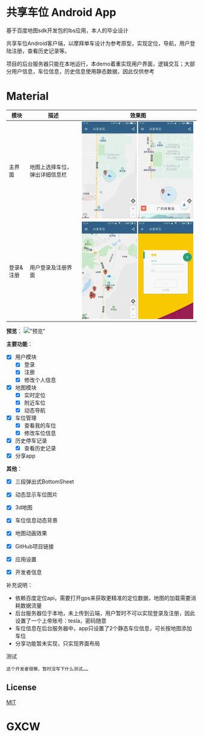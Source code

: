 # 共享车位 Android App

基于百度地图sdk开发包的lbs应用，本人的毕业设计

共享车位Android客户端，以摩拜单车设计为参考原型，实现定位，导航，用户登陆注册，查看历史记录等。

项目的后台服务器只能在本地运行，本demo着重实现用户界面，逻辑交互；大部分用户信息，车位信息，历史信息使用静态数据，因此仅供参考

Material
======================
模块 | 描述 | 效果图
--- | --- | ---
主界面 | 地图上选择车位，弹出详细信息栏 | <img src="/Screenshots/地图1.gif" width="49%"> <img src="/Screenshots/地图2.gif" width="49%"> 
登录&注册 |用户登录及注册界面|<img src="/Screenshots/登录.gif" width="49%"> <img src="/Screenshots/注册.gif" width="49%"> 


**预览**：
!["预览"](https://github.com/R-6/GXCW/raw/master/Screenshots/微信图片_20180414010808.jpg)

**主要功能**：

- [x] 用户模块
    - [x] 登录
    - [x] 注册
    - [x] 修改个人信息
- [x] 地图模块
    - [x] 实时定位
    - [x] 附近车位
    - [x] 动态导航
- [x] 车位管理
    - [x] 查看我的车位
    - [x] 修改车位信息
- [x] 历史停车记录
    - [x] 查看历史记录
- [x] 分享app

**其他**：

- [x] 三段弹出式BottomSheet
- [x] 动态显示车位图片
- [x] 3d地图
- [x] 车位信息动态背景
- [x] 地图动画效果
- [x] GitHub项目链接
- [x] 应用设置
- [x] 开发者信息


补充说明：

- 依赖百度定位api，需要打开gps来获取更精准的定位数据，地图的加载需要消耗数据流量
- 后台服务器位于本地，未上传到云端，用户暂时不可以实现登录及注册，因此设置了一个上帝账号：tesla，密码随意
- 车位信息在后台服务器中，app只设置了2个静态车位信息，可长按地图添加车位
- 分享功能暂未实现，只实现界面布局


测试

```
这个开发者很懒，暂时没写下什么测试……
```

## License
[MIT](LICENSE)
# GXCW
